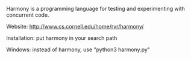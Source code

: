 Harmony is a programming language for testing and experimenting with
concurrent code.

Website: http://www.cs.cornell.edu/home/rvr/harmony/

Installation: put harmony in your search path

Windows: instead of harmony, use "python3 harmony.py"

